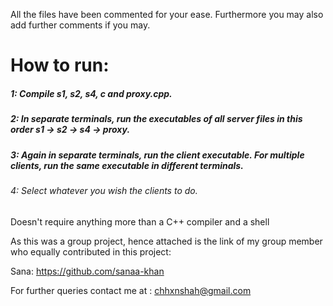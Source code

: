 
All the files have been commented for your ease. Furthermore you may also add further comments if you may.

# How to run:

##### 1: Compile s1, s2, s4, c and proxy.cpp.
##### 2: In separate terminals, run the executables of all server files in this order s1 -> s2 -> s4 -> proxy.
##### 3: Again in separate terminals, run the client executable. For multiple clients, run the same executable in different terminals.
###### 4: Select whatever you wish the clients to do.

Doesn't require anything more than a C++ compiler and a shell

As this was a group project, hence attached is the link of my group member who equally contributed in this project:

Sana: https://github.com/sanaa-khan

For further queries contact me at : chhxnshah@gmail.com
